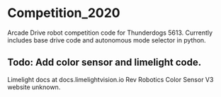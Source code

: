 # Competition_2020
  Arcade Drive robot competition code for Thunderdogs 5613.
  Currently includes base drive code and autonomous mode selector in python. 

## Todo: Add color sensor and limelight code.
  Limelight docs at docs.limelightvision.io
  Rev Robotics Color Sensor V3 website unknown.
